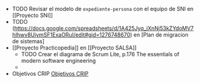 - TODO Revisar el modelo de `expediente-persona` con el equipo de SNI en [[Proyecto SNI]]
- TODO (https://docs.google.com/spreadsheets/d/1A425Jyq_iXnNj53kZYdoMV7hIhwv8UiymSF1ExaORuI/edit#gid=1276748670) en [Plan de migracion de sistemas]
- [[Proyecto Practicopedia]] en [[Proyecto SALSA]]
	- TODO Crear el diagrama de Scrum Lite, p.176 The essentials of modern software engineering
	-
- Objetivos CRIP [Objetivos CRIP](https://docs.google.com/spreadsheets/d/1PFhzDdw6VcNUHHM6EJDjmpffNfL_T5Dm0alaoScEEGc/edit#gid=0)